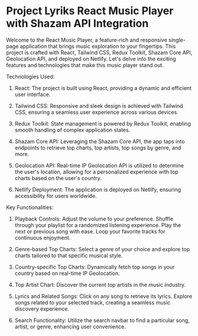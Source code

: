 # Project Lyriks React Music Player with Shazam API Integration

Welcome to the React Music Player, a feature-rich and responsive single-page application that brings music exploration to your fingertips. This project is crafted with React, Tailwind CSS, Redux Toolkit, Shazam Core API, Geolocation API, and deployed on Netlify. Let's delve into the exciting features and technologies that make this music player stand out.

Technologies Used:
1. React: The project is built using React, providing a dynamic and efficient user interface.

2. Tailwind CSS: Responsive and sleek design is achieved with Tailwind CSS, ensuring a seamless user experience across various devices.

3. Redux Toolkit: State management is powered by Redux Toolkit, enabling smooth handling of complex application states.

4. Shazam Core API: Leveraging the Shazam Core API, the app taps into endpoints to retrieve top charts, top artists, top songs by genre, and more.

5. Geolocation API: Real-time IP Geolocation API is utilized to determine the user's location, allowing for a personalized experience with top charts based on the user's country.

6. Netlify Deployment: The application is deployed on Netlify, ensuring accessibility for users worldwide.

Key Functionalities:

1. Playback Controls:
Adjust the volume to your preference.
Shuffle through your playlist for a randomized listening experience.
Play the next or previous song with ease.
Loop your favorite tracks for continuous enjoyment.

2. Genre-based Top Charts:
Select a genre of your choice and explore top charts tailored to that specific musical style.

3. Country-specific Top Charts:
Dynamically fetch top songs in your country based on real-time IP Geolocation.

4. Top Artist Chart:
Discover the current top artists in the music industry.

5. Lyrics and Related Songs:
Click on any song to retrieve its lyrics.
Explore songs related to your selected track, creating a seamless music discovery experience.

6. Search Functionality:
Utilize the search navbar to find a particular song, artist, or genre, enhancing user convenience.

